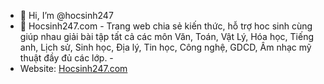 - 👋 Hi, I’m @hocsinh247
- 👀 Hocsinh247.com - Trang web chia sẻ kiến thức, hỗ trợ hoc sinh cùng giúp nhau giải bài tập tất cả các môn Văn, Toán,  Vật Lý, Hóa học, Tiếng anh, Lịch sử, Sinh học, Địa lý, Tin học, Công nghệ, GDCD, Âm nhạc mỹ thuật đầy đủ các lớp. - 
- Website: <a href="https://hocsinh247.com" >Hocsinh247.com</a> 
<!---
hocsinh247/hocsinh247 is a ✨ special ✨ repository because its `README.md` (this file) appears on your GitHub profile.
You can click the Preview link to take a look at your changes.
--->
